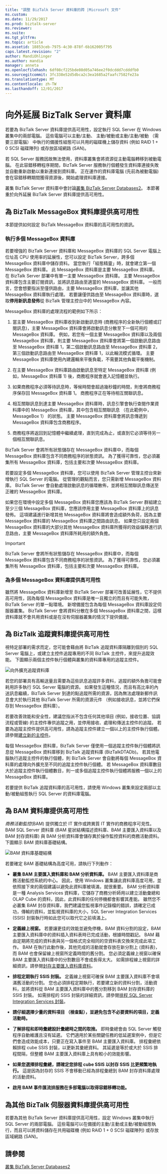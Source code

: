 ```yaml
---
title: "調整 BizTalk Server 資料庫的跨 |Microsoft 文件"
ms.custom: 
ms.date: 11/29/2017
ms.prod: biztalk-server
ms.reviewer: 
ms.suite: 
ms.tgt_pltfrm: 
ms.topic: article
ms.assetid: 18853ceb-7975-4c30-878f-6b162005f795
caps.latest.revision: "2"
author: MandiOhlinger
ms.author: mandia
manager: anneta
ms.openlocfilehash: 6df08cf225bde08d05a746ee2f0dcddd7cdddfb0
ms.sourcegitcommit: 3fc338e52d5dbca2c3ea1685a2faafc7582fe23a
ms.translationtype: MT
ms.contentlocale: zh-TW
ms.lasthandoff: 12/01/2017
---
```

# <a name="scaling-out-the-biztalk-server-databases"></a>向外延展 BizTalk Server 資料庫
若要為 BizTalk Server 資料庫提供高可用性，設定執行 SQL Server 在 Windows 叢集中的兩部電腦。 這些電腦可以主動/主動、 主動/被動或主動/主動/被動 （需要三部電腦） 中執行的備援性組態可以共用的磁碟機上儲存資料 (例如 RAID 1 + 0 SCSI 磁碟陣列) 或存放區域網路 (SAN)。  
  
若 SQL Server 服務因故無法使用，資料庫叢集會將資源從主動電腦轉移到被動電腦。 在此容錯移轉程序期間，BizTalk Server 服務執行個體發生資料庫連接失敗並自動重新啟動以重新連接到資料庫。 正在運作的資料庫電腦 (先前為被動電腦) 會在容錯移轉期間獲得資源後，開始處理資料庫連接。  
  
叢集 BizTalk Server 資料庫中會討論[叢集 BizTalk Server Databases2](../technical-guides/clustering-the-biztalk-server-databases2.md)。 本節著重於向外延展 BizTalk Server 資料庫提供高可用性。  
  
## <a name="providing-high-availability-for-the-biztalk-messagebox-database"></a>為 BizTalk MessageBox 資料庫提供高可用性  
 本節提供如何設定 BizTalk MessageBox 資料庫的高可用性的資訊。  
  
### <a name="running-multiple-messagebox-databases"></a>執行多個 MessageBox 資料庫  
若要增強的 BizTalk Server 資料庫和 MessageBox 資料庫的 SQL Server 電腦上位址高 CPU 使用率的延展性，您可以設定 BizTalk Server，跨多個 MessageBox 資料庫中儲存資料。 當您執行「組態精靈」時，就會建立第一個 MessageBox 資料庫。 此 MessageBox 資料庫是主要 MessageBox 資料庫。 在 BizTalk Server 部署中有單一主要 MessageBox 資料庫。 主要 MessageBox 資料庫包含主要訂閱資訊，並將訊息路由至適當的 MessageBox 資料庫。 一般而言，您會想要指派至僅供路由，主要 MessageBox 資料庫，並讓其他 MessageBox 資料庫執行處理。 若要讓僅供路由至 MessageBox 資料庫時，選取**停用新訊息發佈**從 BizTalk 管理主控台中的 MessageBox 內容。  
  
 MessageBox 資料庫的處理流程的範例如下所示：  
  
1.  當主要 MessageBox 資料庫收到新啟動訊息時 (商務程序的全新執行個體或訂閱訊息)，主要 MessageBox 資料庫會將啟動訊息分散至下一個可用的 MessageBox 資料庫。 例如，若您有一個主要 MessageBox 資料庫以及兩個 MessageBox 資料庫，則主要 MessageBox 資料庫會將第一個啟動訊息路由至 MessageBox 資料庫 1，第二個啟動訊息路由至 MessageBox 資料庫 2，第三個啟動訊息路由至 MessageBox 資料庫 1，以此輪流模式循環。 主要 MessageBox 資料庫使用內建邏輯來平衡負載，不需要其他負載平衡機制。  
  
2.  在主要 MessageBox 資料庫路由啟動訊息至特定 MessageBox 資料庫 (例如，MessageBox 資料庫 1) 後，商務程序就會進入記憶體並執行。  
  
3.  如果商務程序必須等待訊息時，等候時間會超過幾秒鐘的時間，則會將商務程序保存回 MessageBox 資料庫 1。 商務程序正在等待相互關聯訊息。  
  
4.  相互關聯訊息到達主要 MessageBox 資料庫時，訊息引擎會執行查閱作業資料庫中的 MessageBox 資料庫，其中包含相互關聯訊息 （在此範例中，MessageBox 1） 的狀態。 主要 MessageBox 資料庫會將訊息傳遞到 MessageBox 資料庫包含商務程序。  
  
5.  商務程序將返回到記憶體中繼續處理，直到完成為止，或直到它必須等待另一個相互關聯訊息。  
  
 BizTalk Server 會將所有狀態儲存在 MessageBox 資料庫中，而每個 MessageBox 資料庫包含不同商務程序的狀態資訊。 為了獲得可靠性，您必須叢集所有 MessageBox 資料庫，包括主要和次要 MessageBox 資料庫。  
  
 若要設定多個 MessageBox 資料庫，您可以使用 BizTalk Server 管理主控台來新增執行 SQL Server 的電腦。 從管理的觀點而言，您只需新增 MessageBox 資料庫。 BizTalk Server 會自動處理啟動訊息的循環散佈，並將相互關聯訊息傳送至正確的 MessageBox 資料庫。  
  
 如果您在環境中設定多個 MessageBox 資料庫您應該為 BizTalk Server 群組建立至少三個 MessageBox 資料庫，您應該停用主要 MessageBox 資料庫上的訊息發佈。 這項建議進行新增其他 MessageBox 資料庫將會造成額外負荷，因為主要 MessageBox 資料庫的 MessageBox 資料庫之間路由訊息。 如果您只設定兩個 MessageBox 資料庫的大部分其他 MessageBox 資料庫所獲得的效益偏移進行訊息路由，主要 MessageBox 資料庫所耗用的額外負擔。  
  
> [!IMPORTANT]  
>  BizTalk Server 會將所有狀態儲存在 MessageBox 資料庫中，而每個 MessageBox 資料庫包含不同商務程序的狀態資訊。 為了獲得可靠性，您必須叢集所有 MessageBox 資料庫，包括主要和次要 MessageBox 資料庫。  
  
### <a name="providing-high-availability-for-multiple-messagebox-databases"></a>為多個 MessageBox 資料庫提供高可用性  
 雖然將 MessageBox 資料庫新增至 BizTalk Server 部署可改善延展性，它不提供高可用性，因為每個 MessageBox 資料庫是唯一且獨立的而且有可能失敗，BizTalk Server 的單一點環境。 新增備援包含為每個 MessageBox 資料庫設定伺服器叢集。 BizTalk Server 會將資料分散在多個 MessageBox 資料庫之間，這樣資料庫就不會共用資料或是在沒有伺服器叢集的情況下提供備援。  
  
## <a name="providing-high-availability-for-the-biztalk-tracking-database"></a>為 BizTalk 追蹤資料庫提供高可用性  
 視特定部署的需求而定，您可能會藉由將 BizTalk 追蹤資料庫隔離到個別的 SQL Server 電腦上，或建立主控件追蹤專用的不同 BizTalk 主控件，來提升追蹤效能。 下圖顯示兩個主控件執行個體與叢集的資料庫專用的追蹤主控件。  
  
 ![向外擴充追蹤資料庫](../technical-guides/media/4fc1d448-2a6c-4cea-ac17-96c1263dfb68.gif "4fc1d448-2a6c-4cea-ac17-96c1263dfb68")  
  
 若您的部署具有高輸送量且需要為這些訊息追蹤許多資料，追蹤的額外負擔可能會耗用許多執行 SQL Server 電腦的資源。 如果發生這種情況，而且有高比率的內送訊息繼續，BizTalk Server 到達的點追蹤所需的資源，因為無法處理新郵件訊息會大於執行其他 BizTalk Server 所需的資源元件 （例如接收訊息，並將它們保存到 MessageBox 資料庫）。  
  
 若要改善效能和安全性，建議您指派不包含任何其他項目 (例如，接收位置、協調流程或管線) 的主控件專供追蹤之用，並停用接收、處理和傳送主控件的追蹤。 若要為追蹤主控件提供高可用性，請為追蹤主控件建立一個以上的主控件執行個體。 請參閱[建立新的主控件](../core/how-to-create-a-new-host.md)。
  
 每個 MessageBox 資料庫，BizTalk Server 僅使用一個追蹤主控件執行個體將訊息從 MessageBox 資料庫移到 BizTalk 追蹤資料庫 (BizTalkDTADb)。 若其他電腦執行追蹤主控件的執行個體，則 BizTalk Server 會自動將每個 MessageBox 資料庫的處理向外擴充至不同的追蹤主控件執行個體。 若 MessageBox 資料庫數目大於追蹤主控件執行個體數目，則一或多個追蹤主控件執行個體將服務一個以上的 MessageBox 資料庫。  
  
 若要提供 BizTalk 追蹤資料庫的高可用性，請使用 Windows 叢集來設定兩部以主動/被動組態執行 SQL Server 的資料庫電腦。  
  
## <a name="providing-high-availability-for-the-bam-databases"></a>為 BAM 資料庫提供高可用性  
 *商務活動監控*(BAM) 提供獨立於 IT 實作或跨異質 IT 實作的商務程序可見性。 BAM SQL Server 資料庫 (BAM 星狀結構描述資料庫、BAM 主要匯入資料庫以及 BAM 封存資料庫) 與 BAM 分析資料庫會儲存異於操作監控資料的商務活動資料。 下圖顯示 BAM 資料庫基礎結構。  
  
 ![BAM 資料庫基礎結構](../technical-guides/media/769c3b7c-fe16-4260-967e-6af003c4f08d.gif "769c3b7c-fe16-4260-967e-6af003c4f08d")  
  
 若要確定 BAM 基礎結構為高度可用，請執行下列動作：  
  
-   **叢集 BAM 主要匯入資料庫和 BAM 分析資料庫。** BAM 主要匯入資料庫是商務活動監控系統的中心。 因此，使用 Windows 叢集讓此資料庫高度可用，並依照接下來的兩個建議以避免此資料庫被填滿，就很重要。 BAM 分析資料庫是一種 Analysis Services 資料庫，它儲存了商務分析師用以建立活動彙總和 OLAP Cube 的資料，因此，此資料庫的任何停機都會影響其產能。 雖然您不必叢集 BAM 封存資料庫，我們建議您監視事件記錄檔的錯誤，請確定已成功，傳輸的資料，並監視資料庫的大小，SQL Server Integration Services (SSIS) 封裝執行時如此您可以取代它之前填滿上。  
  
-   **定義線上視窗。** 若要讓更佳的效能並避免停機，BAM 資料分割的設定，BAM 主要匯入資料庫中的資料插入資料表時已完成活動，根據時間戳記。 BAM 藉由定期將完成的資料表與另一個格式完全相同的空資料表交換來完成此項工作。 BAM 在執行此動作後，其他完成的活動就會存放在新分割上 (資料表)，而 BAM 也會保留線上視窗所定義時間的舊分割。 您必須定義線上視窗以確保 BAM 主要匯入資料庫中的分割數目不會成長得太大。 如需排程線上視窗的詳細資訊，請參閱[封存主要匯入資料庫資料](../core/archiving-primary-import-database-data.md)。
  
-   **排程定期執行 SSIS 封裝。** 定義線上視窗可確保 BAM 主要匯入資料庫不會填滿舊活動的分割。 您也必須排程定期執行，若要建立新的資料分割，活動資料，並將資料從 BAM 主要匯入資料庫中的舊分割移到 BAM 封存資料庫的 SSIS 封裝。 如需排程的 SSIS 封裝的詳細資訊，請參閱[排程 SQL Server Integration Services 封裝](../core/scheduling-sql-server-integration-services-packages.md)。
  
-   **請仔細選擇少量的資料項目 （檢查點），並避免包含不必要資料的項目，定義活動時。**  
  
-   **了解排程和即時彙總設計彙總時之間的取捨。** 即時彙總會由 SQL Server 觸發程序自動維護且沒有延遲。 它們適用於某些關鍵任務的低延遲案例中，但是它們會造成效能成本，只要正在寫入事件至 BAM 主要匯入資料庫。 排程彙總依賴排程 cube SSIS 封裝，以更新其彙總資料。 其延遲是等於或大於 SSIS 排程間隔，但整體 BAM 主要匯入資料庫上具有較小的效能影響。  
  
-   **如果您選擇排程彙總，請確定您排程 cube SSIS 以封存 SSIS 比更頻繁地執行。** 這是因為封存的 SSIS 不會移動已經為排程彙總到 BAM 封存資料庫處理的活動資料。  
  
-   **啟用 BAM 事件匯流排服務在多部電腦以取得容錯移轉功能。**  
  
## <a name="providing-high-availability-for-the-other-biztalk-server-databases"></a>為其他 BizTalk 伺服器資料庫提供高可用性  
 若要為其他 BizTalk Server 資料庫提供高可用性，設定 Windows 叢集中執行 SQL Server 的兩部電腦。 這些電腦可以在備援的主動/主動或主動/被動組態執行，而且可以將資料儲存在共用磁碟機 (例如 RAID 1 + 0 SCSI 磁碟陣列) 或存放區域網路 (SAN)。  
  
## <a name="see-also"></a>請參閱  
 [叢集 BizTalk Server Databases2](../technical-guides/clustering-the-biztalk-server-databases2.md)